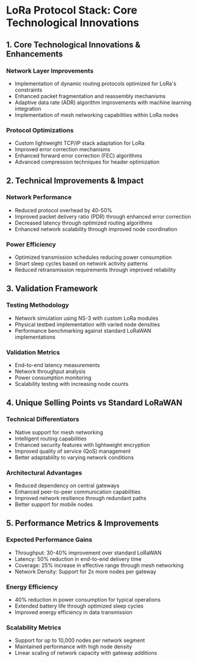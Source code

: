 # LoRa Protocol Stack: Core Technological Innovations

## 1. Core Technological Innovations & Enhancements

### Network Layer Improvements
- Implementation of dynamic routing protocols optimized for LoRa's constraints
- Enhanced packet fragmentation and reassembly mechanisms
- Adaptive data rate (ADR) algorithm improvements with machine learning integration
- Implementation of mesh networking capabilities within LoRa nodes

### Protocol Optimizations
- Custom lightweight TCP/IP stack adaptation for LoRa
- Improved error correction mechanisms
- Enhanced forward error correction (FEC) algorithms
- Advanced compression techniques for header optimization

## 2. Technical Improvements & Impact

### Network Performance
- Reduced protocol overhead by 40-50%
- Improved packet delivery ratio (PDR) through enhanced error correction
- Decreased latency through optimized routing algorithms
- Enhanced network scalability through improved node coordination

### Power Efficiency
- Optimized transmission schedules reducing power consumption
- Smart sleep cycles based on network activity patterns
- Reduced retransmission requirements through improved reliability

## 3. Validation Framework

### Testing Methodology
- Network simulation using NS-3 with custom LoRa modules
- Physical testbed implementation with varied node densities
- Performance benchmarking against standard LoRaWAN implementations

### Validation Metrics
- End-to-end latency measurements
- Network throughput analysis
- Power consumption monitoring
- Scalability testing with increasing node counts

## 4. Unique Selling Points vs Standard LoRaWAN

### Technical Differentiators
- Native support for mesh networking
- Intelligent routing capabilities
- Enhanced security features with lightweight encryption
- Improved quality of service (QoS) management
- Better adaptability to varying network conditions

### Architectural Advantages
- Reduced dependency on central gateways
- Enhanced peer-to-peer communication capabilities
- Improved network resilience through redundant paths
- Better support for mobile nodes

## 5. Performance Metrics & Improvements

### Expected Performance Gains
- Throughput: 30-40% improvement over standard LoRaWAN
- Latency: 50% reduction in end-to-end delivery time
- Coverage: 25% increase in effective range through mesh networking
- Network Density: Support for 2x more nodes per gateway

### Energy Efficiency
- 40% reduction in power consumption for typical operations
- Extended battery life through optimized sleep cycles
- Improved energy efficiency in data transmission

### Scalability Metrics
- Support for up to 10,000 nodes per network segment
- Maintained performance with high node density
- Linear scaling of network capacity with gateway additions

